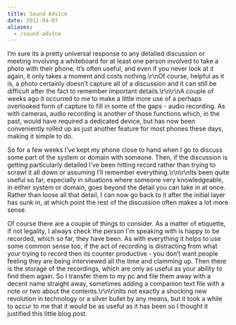 ```yaml
---
title: Sound Advice
date: 2011-04-07
aliases:
  - /sound-advice
---
```


I’m sure its a pretty universal response to any detailed discussion or meeting involving a whiteboard for at least one person involved to take a photo with their phone. It’s often useful, and even if you never look at it again, it only takes a moment and costs nothing.\r\nOf course, helpful as it is, a photo certainly doesn’t capture all of a discussion and it can still be difficult after the fact to remember important details.\r\n\r\nA couple of weeks ago it occurred to me to make a little more use of a perhaps overlooked form of capture to fill in some of the gaps - audio recording. As with cameras, audio recording is another of those functions which, in the past, would have required a dedicated device, but has now been conveniently rolled up as just another feature for most phones these days, making it simple to do.

So for a few weeks I’ve kept my phone close to hand when I go to discuss some part of the system or domain with someone. Then, if the discussion is getting particularly detailed I’ve been hitting record rather than trying to scrawl it all down or assuming I’ll remember everything.\r\n\r\nIts been quite useful so far, especially in situations where someone very knowledgeable, in either system or domain, goes beyond the detail you can take in at once. Rather than loose all that detail, I can now go back to it after the initial layer has sunk in, at which point the rest of the discussion often makes a lot more sense.

Of course there are a couple of things to consider. As a matter of etiquette, if not legality, I always check the person I'm speaking with is happy to be recorded, which so far, they have been. As with everything it helps to use some common sense too, if the act of recording is distracting from what your trying to record then its counter productive - you don’t want people feeling they are being interviewed all the time and clamming up. Then there is the storage of the recordings, which are only as useful as your ability to find them again. So I transfer them to my pc and file them away with a decent name straight away, sometimes adding a companion text file with a note or two about the contents.\r\n\r\nIts not exactly a shocking new revolution in technology or a silver bullet by any means, but it took a while to occur to me that it would be as useful as it has been so I thought it justified this little blog post.